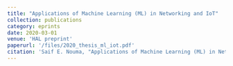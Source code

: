 ```yaml
---
title: "Applications of Machine Learning (ML) in Networking and IoT"
collection: publications
category: eprints
date: 2020-03-01
venue: 'HAL preprint'
paperurl: '/files/2020_thesis_ml_iot.pdf'
citation: 'Saif E. Nouma, "Applications of Machine Learning (ML) in Networking and IoT", HAL preprint hal02932494), July 2020.'
---
```

